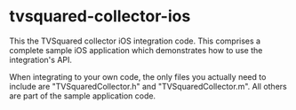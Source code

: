 tvsquared-collector-ios
=======================

This the TVSquared collector iOS integration code. This comprises a complete sample iOS application which demonstrates
how to use the integration's API.

When integrating to your own code, the only files you actually need to include are "TVSquaredCollector.h" and 
"TVSquaredCollector.m". All others are part of the sample application code. 
